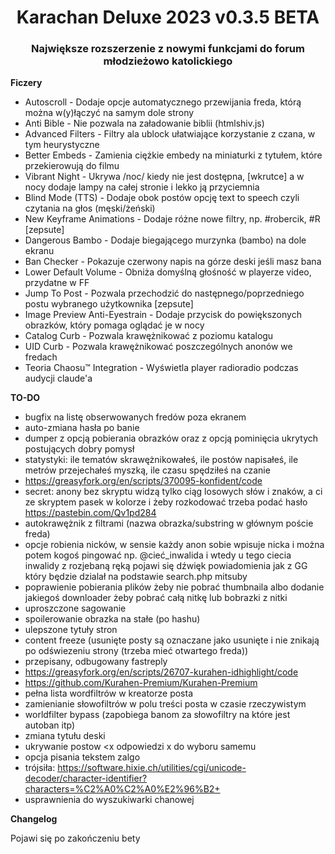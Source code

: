 <h1 align="center">Karachan Deluxe 2023 v0.3.5 BETA</h1>

<h3 align="center">Największe rozszerzenie z nowymi funkcjami do forum młodzieżowo katolickiego</h3>

**Ficzery**
* Autoscroll - Dodaje opcje automatycznego przewijania freda, którą można w(y)łączyć na samym dole strony
* Anti Bible - Nie pozwala na załadowanie biblii (htmlshiv.js)
* Advanced Filters - Filtry ala ublock ułatwiające korzystanie z czana, w tym heurystyczne
* Better Embeds - Zamienia ciężkie embedy na miniaturki z tytułem, które przekierowują do filmu
* Vibrant Night - Ukrywa /noc/ kiedy nie jest dostępna, [wkrutce] a w nocy dodaje lampy na całej stronie i lekko ją przyciemnia
* Blind Mode (TTS) - Dodaje obok postów opcję text to speech czyli czytania na głos (męski/żeński)
* New Keyframe Animations - Dodaje różne nowe filtry, np. #robercik, #R [zepsute]
* Dangerous Bambo - Dodaje biegającego murzynka (bambo) na dole ekranu
* Ban Checker - Pokazuje czerwony napis na górze deski jeśli masz bana
* Lower Default Volume - Obniża domyślną głośność w playerze video, przydatne w FF
* Jump To Post - Pozwala przechodzić do następnego/poprzedniego postu wybranego użytkownika [zepsute]
* Image Preview Anti-Eyestrain - Dodaje przycisk do powiększonych obrazków, który pomaga oglądać je w nocy
* Catalog Curb - Pozwala krawężnikować z poziomu katalogu
* UID Curb - Pozwala krawężnikować poszczególnych anonów we fredach
* Teoria Chaosu™ Integration - Wyświetla player radioradio podczas audycji claude'a

**TO-DO**
* bugfix na listę obserwowanych fredów poza ekranem
* auto-zmiana hasła po banie
* dumper z opcją pobierania obrazków oraz z opcją pominięcia ukrytych postujących dobry pomysł
* statystyki: ile tematów skrawężnikowałeś, ile postów napisałeś, ile metrów przejechałeś myszką, ile czasu spędziłeś na czanie
* https://greasyfork.org/en/scripts/370095-konfident/code
* secret: anony bez skryptu widzą tylko ciąg losowych słów i znaków, a ci ze skryptem pasek w kolorze i żeby rozkodować trzeba podać hasło https://pastebin.com/Qv1pd284
* autokrawężnik z filtrami (nazwa obrazka/substring w głównym poście freda)
* opcje robienia nicków, w sensie każdy anon sobie wpisuje nicka i można potem kogoś pingować np. @cieć_inwalida i wtedy u tego ciecia inwalidy z rozjebaną ręką pojawi się dźwięk powiadomienia jak z GG który będzie dzialał na podstawie search.php mitsuby
* poprawienie pobierania plików żeby nie pobrać thumbnaila albo dodanie jakiegoś downloader żeby pobrać całą nitkę lub bobrazki z nitki
* uproszczone sagowanie
* spoilerowanie obrazka na stałe (po hashu)
* ulepszone tytuły stron
* content freeze (usunięte posty są oznaczane jako usunięte i nie znikają po odświezeniu strony (trzeba mieć otwartego freda))
* przepisany, odbugowany fastreply
* https://greasyfork.org/en/scripts/26707-kurahen-idhighlight/code
* https://github.com/Kurahen-Premium/Kurahen-Premium
* pełna lista wordfiltrów w kreatorze posta
* zamienianie słowofiltrów w polu treści posta w czasie rzeczywistym
* worldfilter bypass (zapobiega banom za słowofiltry na które jest autoban itp)
* zmiana tytułu deski
* ukrywanie postow <x odpowiedzi x do wyboru samemu
* opcja pisania tekstem zalgo
* trójsiła: https://software.hixie.ch/utilities/cgi/unicode-decoder/character-identifier?characters=%C2%A0%C2%A0%E2%96%B2+
* usprawnienia do wyszukiwarki chanowej

**Changelog**

Pojawi się po zakończeniu bety
